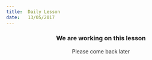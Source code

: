 ```yaml
---
title:  Daily Lesson
date:   13/05/2017
---
```


### <center>We are working on this lesson</center>
<center>Please come back later</center>